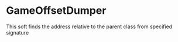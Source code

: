 # GameOffsetDumper
This soft finds the address relative to the parent class from specified signature
